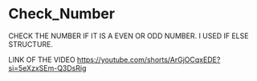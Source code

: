 # Check_Number
CHECK THE NUMBER IF IT IS A EVEN OR ODD NUMBER. I USED IF ELSE STRUCTURE.

LINK OF THE VIDEO
https://youtube.com/shorts/ArGjOCqxEDE?si=5eXzxSEm-Q3DsRig
